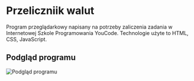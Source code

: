 # Przeliczniik walut

Program przeglądarkowy napisany na potrzeby zaliczenia zadania w Internetowej Szkole Programowania YouCode. 
Technologie użyte to HTML, CSS, JavaScript.


## Podgląd programu

![Podgląd programu](https://i.postimg.cc/Y07pSnYq/readme.png)
